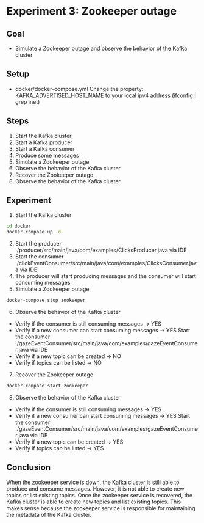 # Experiment 3: Zookeeper outage

## Goal

* Simulate a Zookeeper outage and observe the behavior of the Kafka cluster

## Setup

* docker/docker-compose.yml Change the property: KAFKA_ADVERTISED_HOST_NAME to your local ipv4 address (ifconfig | grep
  inet)

## Steps

1. Start the Kafka cluster
2. Start a Kafka producer
3. Start a Kafka consumer
4. Produce some messages
5. Simulate a Zookeeper outage
6. Observe the behavior of the Kafka cluster
7. Recover the Zookeeper outage
8. Observe the behavior of the Kafka cluster

## Experiment

1. Start the Kafka cluster

```bash
cd docker
docker-compose up -d
```

2. Start the producer ./producer/src/main/java/com/examples/ClicksProducer.java via IDE
3. Start the consumer ./clickEventConsumer/src/main/java/com/examples/ClicksConsumer.java via IDE
4. The producer will start producing messages and the consumer will start consuming messages
5. Simulate a Zookeeper outage

```bash
docker-compose stop zookeeper
```

6. Observe the behavior of the Kafka cluster

* Verify if the consumer is still consuming messages -> YES
* Verify if a new consumer can start consuming messages -> YES
  Start the consumer ./gazeEventConsumer/src/main/java/com/examples/gazeEventConsumer.java via IDE
* Verify if a new topic can be created -> NO
* Verify if topics can be listed -> NO

7. Recover the Zookeeper outage

```bash
docker-compose start zookeeper
```

8. Observe the behavior of the Kafka cluster

* Verify if the consumer is still consuming messages -> YES
* Verify if a new consumer can start consuming messages -> YES
  Start the consumer ./gazeEventConsumer/src/main/java/com/examples/gazeEventConsumer.java via IDE
* Verify if a new topic can be created -> YES
* Verify if topics can be listed -> YES

## Conclusion

When the zookeeper service is down, the Kafka cluster is still able to produce and consume messages.
However, it is not able to create new topics or list existing topics.
Once the zookeeper service is recovered, the Kafka cluster is able to create new topics and list existing topics.
This makes sense because the zookeeper service is responsible for maintaining the metadata of the Kafka cluster.

